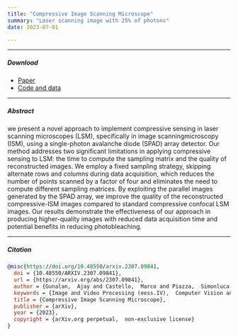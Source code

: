 ```yaml
---
title: "Compressive Image Scanning Microscope" 
summary: "Laser scanning image with 25% of photons"  
date: 2023-07-01

---
```


---

##### Download

+ [Paper](https://arxiv.org/pdf/2307.09841)
+ [Code and data](https://github.com/ajaygunalan/Compressive-Image-Scanning-Microscope/blob/main/compressive_ism/Compressive-ISM.ipynb)

---

##### Abstract

we present a novel approach to implement compressive sensing in laser scanning microscopes (LSM), specifically in image scanningmicroscopy (ISM), using a single-photon avalanche diode (SPAD) array detector. Our method addresses two significant limitations in applying compressive sensing to LSM: the time to compute the sampling matrix and the quality of reconstructed images. We employ a fixed sampling strategy, skipping alternate rows and columns during data acquisition, which reduces the number of points scanned by a factor of four and eliminates the need to compute different sampling matrices. By exploiting the parallel images generated by the SPAD array, we improve the quality of the reconstructed compressive-ISM images compared to standard compressive confocal LSM images. Our results demonstrate the effectiveness of our approach in producing higher-quality images with reduced data acquisition time and potential benefits in reducing photobleaching.

---


##### Citation

```BibTeX
@misc{https://doi.org/10.48550/arxiv.2307.09841,
  doi = {10.48550/ARXIV.2307.09841},
  url = {https://arxiv.org/abs/2307.09841},
  author = {Gunalan,  Ajay and Castello,  Marco and Piazza,  Simonluca and Li,  Shunlei and Diaspro,  Alberto and Mattos,  Leonardo S. and Bianchini,  Paolo},
  keywords = {Image and Video Processing (eess.IV),  Computer Vision and Pattern Recognition (cs.CV),  Signal Processing (eess.SP),  Optics (physics.optics),  FOS: Electrical engineering,  electronic engineering,  information engineering,  FOS: Electrical engineering,  electronic engineering,  information engineering,  FOS: Computer and information sciences,  FOS: Computer and information sciences,  FOS: Physical sciences,  FOS: Physical sciences},
  title = {Compressive Image Scanning Microscope},
  publisher = {arXiv},
  year = {2023},
  copyright = {arXiv.org perpetual,  non-exclusive license}
}
```


